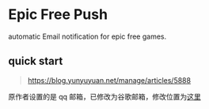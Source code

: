 # Epic Free Push
automatic Email notification for epic free games.

## quick start
> https://blog.yunyuyuan.net/manage/articles/5888

原作者设置的是 qq 邮箱，已修改为谷歌邮箱，修改位置为[这里](main.py#L108)
